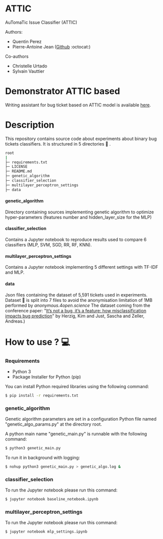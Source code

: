 # ATTIC
AuTomaTic Issue Classifier (ATTIC)

Authors:
* Quentin Perez
* Pierre-Antoine Jean ([Github](https://github.com/PAJEAN) :octocat:)

Co-authors
* Christelle Urtado
* Sylvain Vauttier

# Demonstrator ATTIC based

Writing assistant for bug ticket based on ATTIC model is available [here](http://ec2co-ecsel-1iegdism3qjis-2023048106.eu-west-3.elb.amazonaws.com/).

# Description
This repository contains source code about experiments about binary bug tickets classifiers.
It is structured in 5 directories :file_folder: .

```bash
root
|
├─ requirements.txt
├─ LICENSE
├─ README.md
├─ genetic_algorithm 
├─ classifier_selection 
├─ multilayer_perceptron_settings
├─ data
```


#### genetic_algorithm 
Directory containing sources implementing genetic algorithm to optimize hyper-parameters (features 
number and hidden_layer_size for the MLP)

#### classifier_selection 
Contains a Jupyter notebook to reproduce results used to compare 6 classifiers (MLP, SVM, SGD, RR, RF, KNN).

####  multilayer_perceptron_settings
Contains a Jupyter notebook implementing 5 different settings with TF-IDF and MLP.

#### data
Json files containing the dataset of 5,591 tickets used in experiments. 
Dataset :scroll: is split into 7 files to avoid the anonymisation limitation of 1MB performed by _anonymous.4open.science_
The dataset coming from the conference paper: 
"[It’s not a bug, it’s a feature: how misclassification impacts bug prediction](https://www.microsoft.com/en-us/research/wp-content/uploads/2013/05/icse2013-bugclassify.pdf)" 
by Herzig, Kim and Just, Sascha and Zeller, Andreas.)

# How to use ? :computer:

### Requirements 
* Python 3
* Package Installer for Python (pip)

You can install Python required libraries using the following command:
```bash
$ pip install -r requirements.txt
```


### genetic_algorithm
Genetic algorithm parameters are set in a configuration Python file named "genetic_algo_params.py" at the directory root.

A python main name "genetic_main.py" is runnable with the following command:
```bash
$ python3 genetic_main.py
```

To run it in background with logging:
```bash
$ nohup python3 genetic_main.py > genetic_algo.log &
```

### classifier_selection
To run the Jupyter notebook please run this command:
```bash
$ jupyter notebook baseline_notebook.ipynb
```

###  multilayer_perceptron_settings
To run the Jupyter notebook please run this command:

```bash
$ jupyter notebook mlp_settings.ipynb
```

